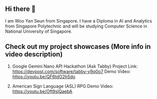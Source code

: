 ## Hi there 👋

I am Woo Yan Seun from Singapore. I have a Diploma in AI and Analytics from Singapore Polytechnic and will be studying Computer Science in National University of Singapore.

## Check out my project showcases (More info in video description)
1. Google Gemini Nano API Hackathon (Ask Tabby)
Project Link: https://devpost.com/software/tabby-y9q0o7
Demo Video: https://youtu.be/QF6tdO2h5do

3. American Sign Language (ASL) RPG
Demo Video: https://youtu.be/Oft9slQaebA
